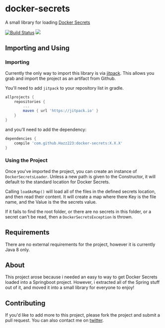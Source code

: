 # docker-secrets
A small library for loading [Docker Secrets](https://docs.docker.com/engine/swarm/secrets/)

[![Build Status](https://travis-ci.org/Hazz223/docker-secrets.svg?branch=master)](https://travis-ci.org/Hazz223/docker-secrets)
[![](https://jitpack.io/v/Hazz223/docker-secrets.svg)](https://jitpack.io/#Hazz223/docker-secrets)

## Importing and Using

### Importing
Currently the only way to import this library is via [jitpack](https://jitpack.io/#Hazz223/docker-secrets). This allows 
you grab and import the project as an artifact from Github. 

You'll need to add `jitpack` to your repository list in gradle.
```groovy
allprojects {
    repositories {
        ...
        maven { url 'https://jitpack.io' }
    }
}
```

and you'll need to add the dependency:

```groovy 
dependencies {
    compile 'com.github.Hazz223:docker-secrets:X.X.X'
}
```

### Using the Project

Once you've imported the project, you can create an instance of `DockerSecretsLoader`. Unless a new path is given to the
Constructor, it will default to the standard location for Docker Secrets. 

Calling `loadAsMap()` will load all of the files in the defined secrets location, and then read their content. It will create
a map where there Key is the file name, and the Value is the the secrets value.

If it fails to find the root folder, or there are no secrets in this folder, or a secret can't be read, then a 
`DockerSecretsException` is thrown. 

## Requirements 
There are no external requirements for the project, however it is currently Java 8 only. 

## About
This project arose because i needed an easy to way to get Docker Secrets loaded into a Springboot project.
However, i extracted all of the Spring stuff out of it, and moved it into a small library for everyone to enjoy!
 
## Contributing
If you'd like to add more to this project, please fork the project and submit a pull request. You can also contact me 
on [twitter](https://twitter.com/Hazz223).
